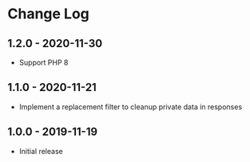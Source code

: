 # Change Log

## 1.2.0 - 2020-11-30

- Support PHP 8

## 1.1.0 - 2020-11-21

- Implement a replacement filter to cleanup private data in responses

## 1.0.0 - 2019-11-19

- Initial release
